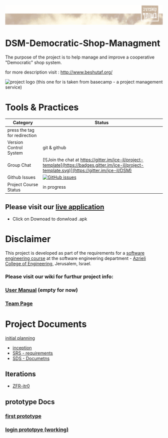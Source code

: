 ![](https://raw.githubusercontent.com/AlaaZme/DSM-Democratic-Shop-Managment/master/Docs/imageedit_14_6936051189.gif)
# DSM-Democratic-Shop-Managment
The purpose of the project is to help manage and improve a cooperative "Democratic" shop system.

for more description visit : http://www.beshutaf.org/

 ![project logo (this one for is taken from basecamp - a project management service)](http://www.minga.co.il/wp-content/uploads/2015/08/shutaf.png)

 
# Tools & Practices

|Category|Status|
|---|---|
| press the tag for redirection|
| Version Control System| git & github |
| Group Chat| [![Join the chat at https://gitter.im/jce-il/project-template](https://badges.gitter.im/jce-il/project-template.svg)](https://gitter.im/jce-il/DSM) |
| Github Issues | [![GitHub issues](https://img.shields.io/github/issues/AlaaZme/DSM-Democratic-Shop-Managment.svg?style=flat)](https://github.com/AlaaZme/DSM-Democratic-Shop-Managment/issues) |
| Project Course Status | in progress |
 
## Please visit our [live application](https://github.com/AlaaZme/DSM-Democratic-Shop-Managment/blob/master/Docs/android-debug.apk)
- Click on Downoad to donwload .apk 


# Disclaimer
This project is developed as part of the requirements for a [software engineering course](https://github.com/jce-il/se-class/wiki) at the software engineering department - [Azrieli College of Engineering](http://www.jce.ac.il/), Jerusalem, Israel.


### Please visit our wiki for furthur project info: 

### [User Manual](../../wiki/user-manual) (empty for now)

### [Team Page](../../wiki/team)

 # Project Documents
 
 [initial planning](https://drive.google.com/open?id=0B_XSkcez-hlYaEhvWFdRX0xUaDA)
  
 - [inception](../../wiki/inception-planning)
 - [SRS - requirements](../../wiki/SRS)
 - [SDS - Documetns](../../wiki/SDS)
  
  ## Iterations
  - [ZFR-itr0](../../wiki/ZFR-itr0)
  
  ## prototype Docs
  
### [first prototype](https://drive.google.com/file/d/0B_XSkcez-hlYeG82cnVidTZqeGs/view)
  
 ### [login prototpye (working)](https://drive.google.com/file/d/0B_XSkcez-hlYam9mbTlmLUp3d28/view)
 
